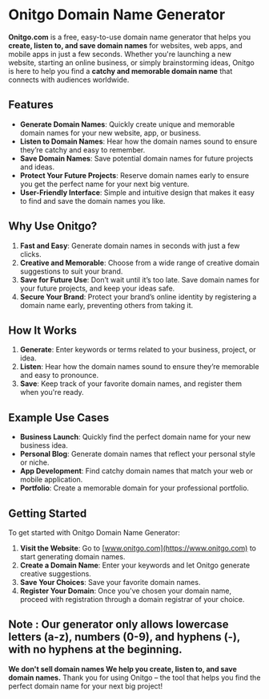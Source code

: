 # Onitgo Domain Name Generator

**Onitgo.com** is a free, easy-to-use domain name generator that helps you **create, listen to, and save domain names** for websites, web apps, and mobile apps in just a few seconds. 
Whether you're launching a new website, starting an online business, or simply brainstorming ideas, Onitgo is here to help you find a **catchy and memorable domain name** that connects with audiences worldwide.

## Features

- **Generate Domain Names**: Quickly create unique and memorable domain names for your new website, app, or business.
- **Listen to Domain Names**: Hear how the domain names sound to ensure they’re catchy and easy to remember.
- **Save Domain Names**: Save potential domain names for future projects and ideas.
- **Protect Your Future Projects**: Reserve domain names early to ensure you get the perfect name for your next big venture.
- **User-Friendly Interface**: Simple and intuitive design that makes it easy to find and save the domain names you like.

## Why Use Onitgo?

1. **Fast and Easy**: Generate domain names in seconds with just a few clicks.
2. **Creative and Memorable**: Choose from a wide range of creative domain suggestions to suit your brand.
3. **Save for Future Use**: Don’t wait until it’s too late. Save domain names for your future projects, and keep your ideas safe.
4. **Secure Your Brand**: Protect your brand’s online identity by registering a domain name early, preventing others from taking it.

## How It Works

1. **Generate**: Enter keywords or terms related to your business, project, or idea.
2. **Listen**: Hear how the domain names sound to ensure they’re memorable and easy to pronounce.
3. **Save**: Keep track of your favorite domain names, and register them when you're ready.

## Example Use Cases

- **Business Launch**: Quickly find the perfect domain name for your new business idea.
- **Personal Blog**: Generate domain names that reflect your personal style or niche.
- **App Development**: Find catchy domain names that match your web or mobile application.
- **Portfolio**: Create a memorable domain for your professional portfolio.

## Getting Started

To get started with Onitgo Domain Name Generator:

1. **Visit the Website**: Go to [www.onitgo.com](https://www.onitgo.com) to start generating domain names.
2. **Create a Domain Name**: Enter your keywords and let Onitgo generate creative suggestions.
3. **Save Your Choices**: Save your favorite domain names.
4. **Register Your Domain**: Once you've chosen your domain name, proceed with registration through a domain registrar of your choice.

## Note : Our generator only allows lowercase letters (a-z), numbers (0-9), and hyphens (-), with no hyphens at the beginning.

**We don't sell domain names We help you create, listen to, and save domain names.**
Thank you for using Onitgo – the tool that helps you find the perfect domain name for your next big project!
